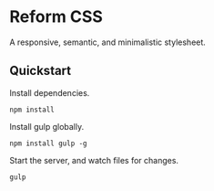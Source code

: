 # Reform CSS

A responsive, semantic, and minimalistic stylesheet.


## Quickstart

Install dependencies.
```shell
npm install
```

Install gulp globally.
```shell
npm install gulp -g
```

Start the server, and watch files for changes.
```shell
gulp
```